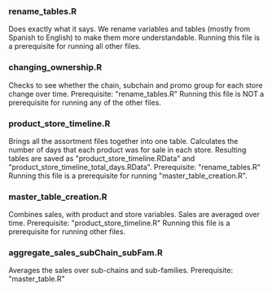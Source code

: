 ### rename_tables.R 
Does exactly what it says. We rename variables and tables (mostly from Spanish to English) to make them more understandable.
Running this file is a prerequisite for running all other files. 

### changing_ownership.R
Checks to see whether the chain, subchain and promo group for each store change over time. 
Prerequisite: "rename_tables.R"
Running this file is NOT a prerequisite for running any of the other files. 

### product_store_timeline.R
Brings all the assortment files together into one table. Calculates the number of days that each product was for sale in each store. Resulting tables are saved as "product_store_timeline.RData" and "product_store_timeline_total_days.RData".
Prerequisite: "rename_tables.R"
Running this file is a prerequisite for running "master_table_creation.R". 

### master_table_creation.R
Combines sales, with product and store variables. Sales are averaged over time. 
Prerequisite: "product_store_timeline.R"
Running this file is a prerequisite for running other files.

### aggregate_sales_subChain_subFam.R
Averages the sales over sub-chains and sub-families.
Prerequisite: "master_table.R"